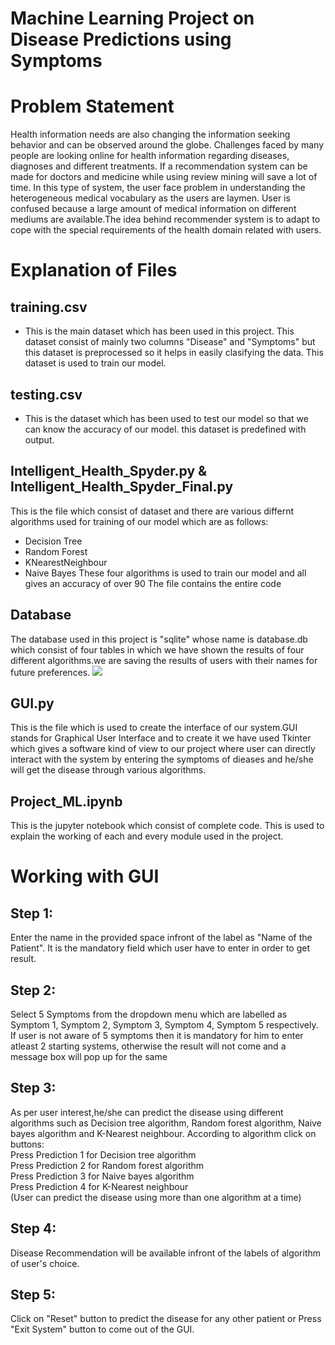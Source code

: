 # Machine Learning Project on Disease Predictions using Symptoms
# Problem Statement 
Health information needs are also changing the information seeking behavior and can be 
observed around the globe. Challenges faced by many people are looking online for health 
information regarding diseases, diagnoses and different treatments. If a recommendation system 
can be made for doctors and medicine while using review mining will save a lot of time. In this 
type of system, the user face problem in understanding the heterogeneous medical vocabulary as 
the users are laymen. User is confused because a large amount of medical information on 
different mediums are available.The idea behind recommender system is to adapt to cope with the special requirements of the health domain related with users.

# Explanation of Files
## training.csv
* This is the main dataset which has been used in this project. This dataset consist of mainly two columns "Disease" and "Symptoms" but this dataset is preprocessed so it helps in easily clasifying the data. This dataset is used to train our model.

## testing.csv
* This is the dataset which has been used to test our model so that we can know the accuracy of our model. this dataset is predefined with output.


## Intelligent_Health_Spyder.py & Intelligent_Health_Spyder_Final.py
This is the file which consist of dataset and there are various differnt algorithms used for training of our model which are as follows:
* Decision Tree 
* Random Forest
* KNearestNeighbour
* Naive Bayes
These four algorithms is used to train our model and all gives an accuracy of over 90
The file contains the entire code

## Database
The database used in this project is "sqlite" whose name is database.db which consist of four tables in which we have shown the results of four different algorithms.we are saving the results of users with their names for future preferences.
![](https://github.com/Lovely-Professional-University-CSE/int247-machine-learning-project-2020-kem031-sudhanshu/blob/master/Database/db1.jpeg)

## GUI.py
This is the file which is used to create the interface of our system.GUI stands for Graphical User Interface and to create it we have used Tkinter which gives a software kind of view to our project where user can directly interact with the system by entering the symptoms of dieases and he/she will get the disease through various algorithms.

## Project_ML.ipynb
This is the jupyter notebook which consist of complete code. This is used to explain the working of each and every module used in the project.

# Working with GUI
## Step 1:
Enter the name in the provided space infront of the label as "Name of the Patient". It is the mandatory field which user have to enter in order to get result.
## Step 2:
Select 5 Symptoms from the dropdown menu which are labelled as Symptom 1, Symptom 2, Symptom 3, Symptom 4, Symptom 5 respectively. If user is not aware of 5 symptoms then it is mandatory for him to enter atleast 2 starting systems, otherwise the result will not come and a message box will pop up for the same
## Step 3:
As per user interest,he/she can predict the disease using different algorithms such as Decision tree algorithm, Random forest algorithm, Naive bayes algorithm and K-Nearest neighbour. According to algorithm click on buttons:</br>
Press Prediction 1 for Decision tree algorithm</br>
Press Prediction 2 for Random forest algorithm</br>
Press Prediction 3 for Naive bayes algorithm</br>
Press Prediction 4 for K-Nearest neighbour</br>
(User can predict the disease using  more than one algorithm at a time)
## Step 4:
Disease Recommendation will be available infront of the  labels of algorithm of user's choice.
## Step 5:
Click on "Reset" button to predict the disease for any other patient or Press "Exit System" button to come out of the GUI.


